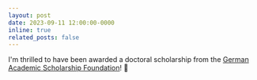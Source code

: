 ```yaml
---
layout: post
date: 2023-09-11 12:00:00-0000
inline: true
related_posts: false
---
```


I'm thrilled to have been awarded a doctoral scholarship from the [German Academic Scholarship Foundation](https://www.studienstiftung.de/en/)! :tada: